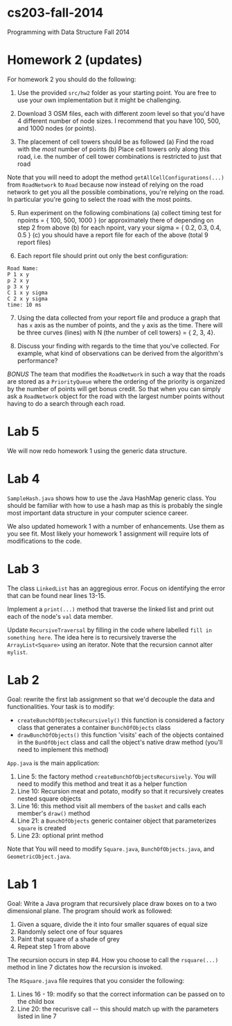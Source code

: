 cs203-fall-2014
===============

Programming with Data Structure Fall 2014

# Homework 2 (updates)

For homework 2 you should do the following:

1. Use the provided `src/hw2` folder as your starting point.  You are free to use your own implementation but it might be challenging.

2. Download 3 OSM files, each with different zoom level so that you'd have 4 different number of node sizes.  I recommend that you have 100, 500, and 1000 nodes (or points).

4. The placement of cell towers should be as followed
   (a) Find the road with the *most* number of points
   (b) Place cell towers only along this road, i.e. the number of cell tower combinations is restricted to just that road

Note that you will need to adopt the method `getAllCellConfigurations(...)` from `RoadNetwork` to `Road` because now instead of relying on the road network to get you all the possible combinations, you're relying on the road.  In particular you're going to select the road with the most points.

5. Run experiment on the following combinations
   (a) collect timing test for npoints = { 100, 500, 1000 } (or approximately there of depending on step 2 from above
   (b) for each npoint, vary your sigma = { 0.2, 0.3, 0.4, 0.5 }
   (c) you should have a report file for each of the above (total 9 report files)

6. Each report file should print out only the best configuration:

```
Road Name: 
P 1 x y
p 2 x y
p 3 x y
C 1 x y sigma
C 2 x y sigma
time: 10 ms
```

7. Using the data collected from your report file and produce a graph that has `x` axis as the number of points, and the `y` axis as the time.  There will be three curves (lines) with N (the number of cell towers) = { 2, 3, 4}.

8. Discuss your finding with regards to the time that you've collected.  For example, what kind of observations can be derived from the algorithm's performance?

*BONUS*  The team that modifies the `RoadNetwork` in such a way that the roads are stored as a `PriorityQueue` where the ordering of the priority is organized by the number of points will get bonus credit.  So that when you can simply ask a `RoadNetwork` object for the road with the largest number points without having to do a search through each road.

# Lab 5

We will now redo homework 1 using the generic data structure.

# Lab 4

`SampleHash.java` shows how to use the Java HashMap generic class.  You should be familiar with how to use a hash map as this is probably the single most important data structure in your computer science career.

We also updated homework 1 with a number of enhancements.  Use them as you see fit.  Most likely your homework 1 assignment will require lots of modifications to the code.

# Lab 3

The class `LinkedList` has an aggregious error.  Focus on identifying the error that can be found near lines 13-15.  

Implement a `print(...)` method that traverse the linked list and print out each of the node's `val` data member.

Update `RecursiveTraversal` by filling in the code where labelled `fill in something here`.  The idea here is to recursively traverse the `ArrayList<Square>` using an iterator.  Note that the recursion cannot alter `mylist`. 

# Lab 2

Goal: rewrite the first lab assignment so that we'd decouple the data and functionalities.  Your task is to modify: 

* `createBunchOfObjectsRecursively()` this function is considered a factory class that generates a container `BunchOfObjects` class
* `drawBunchOfObjects()` this function 'visits' each of the objects contained in the `BunOfObject` class and call the object's native draw method (you'll need to implement this method)

`App.java` is the main application:

1. Line 5: the factory method `createBunchOfObjectsRecursively`.  You will need to modify this method and treat it as a helper function 
2. Line 10: Recursion meat and potato, modify so that it recursively creates nested square objects
2. Line 16: this method visit all members of the `basket` and calls each member's `draw()` method
3. Line 21: a `BunchOfObjects` generic container object that parameterizes `square` is created 
4. Line 23: optional print method

Note that You will need to modify `Square.java`, `BunchOfObjects.java`, and `GeometricObject.java`.

# Lab 1

Goal: Write a Java program that recursively place draw boxes on to a two dimensional plane.  The program should work as followed:

1. Given a square, divide the it into four smaller squares of equal size
2. Randomly select one of four squares
3. Paint that square of a shade of grey
4. Repeat step 1 from above

The recursion occurs in step #4.  How you choose to call the `rsquare(...)` method in line 7 dictates how the recursion is invoked.

The `RSquare.java` file requires that you consider the following:

1. Lines 16 - 19: modify so that the correct information can be passed on to the child box 
2. Line 20: the recurisve call -- this should match up with the parameters listed in line 7

